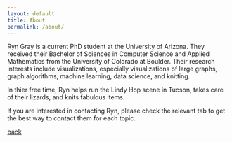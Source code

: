 ```yaml
---
layout: default
title: About
permalink: /about/
---
```



Ryn Gray is a current PhD student at the University of Arizona. They received their Bachelor of Sciences in Computer Science and Applied Mathematics from the University of Colorado at Boulder.  Their research interests include visualizations, especially visualizations of large graphs, graph algorithms, machine learning, data science, and knitting.  

In thier free time, Ryn helps run the Lindy Hop scene in Tucson, takes care of their lizards, and knits fabulous items.

If you are interested in contacting Ryn, please check the relevant tab to get the best way to contact them for each topic.


[back](https://ryngray.github.io)

